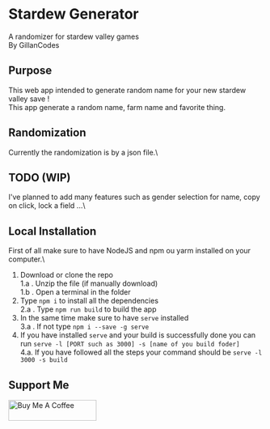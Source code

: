 # Stardew Generator

A randomizer for stardew valley games\
By GillanCodes

## Purpose 
This web app intended to generate random name for your new stardew valley save !\
This app generate a random name, farm name and favorite thing.

## Randomization 
Currently the randomization is by a json file.\

## TODO (WIP)
I've planned to add many features such as gender selection for name, copy on click, lock a field ...\

## Local Installation
First of all make sure to have NodeJS and npm ou yarm installed on your computer.\
1. Download or clone the repo\
1.a . Unzip the file (if manually download)\
1.b . Open a terminal in the folder
2. Type `npm i` to install all the dependencies\
2.a . Type `npm run build` to build the app
3. In the same time make sure to have `serve` installed\
3.a . If not type `npm i --save -g serve`
4. If you have installed `serve` and your build is successfully done you can run `serve -l [PORT such as 3000] -s [name of you build foder]`\
4.a. If you have followed all the steps your command should be `serve -l 3000 -s build`

## Support Me
<a href="https://www.buymeacoffee.com/gillancodes" target="_blank"><img src="https://cdn.buymeacoffee.com/buttons/default-orange.png" alt="Buy Me A Coffee" height="41" width="174"></a>